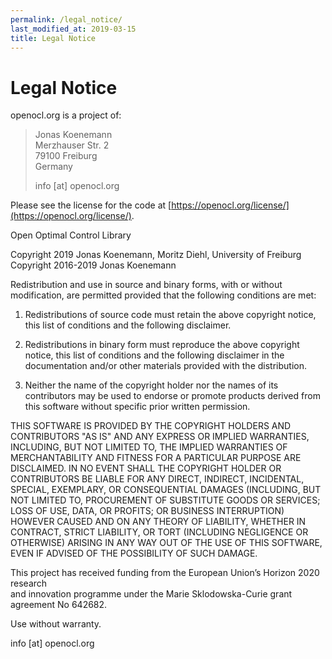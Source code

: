 ```yaml
---
permalink: /legal_notice/
last_modified_at: 2019-03-15
title: Legal Notice
---
```


# Legal Notice

openocl.org is a project of:

> Jonas Koenemann   
> Merzhauser Str. 2  
> 79100 Freiburg  
> Germany
> 
> info [at] openocl.org

Please see the license for the code at [https://openocl.org/license/](https://openocl.org/license/).

Open Optimal Control Library

Copyright 2019 Jonas Koenemann, Moritz Diehl, University of Freiburg
Copyright 2016-2019  Jonas Koenemann

Redistribution and use in source and binary forms, with or without modification,
are permitted provided that the following conditions are met:

1. Redistributions of source code must retain the above copyright notice,
this list of conditions and the following disclaimer.

2. Redistributions in binary form must reproduce the above copyright notice,
this list of conditions and the following disclaimer in the documentation
and/or other materials provided with the distribution.

3. Neither the name of the copyright holder nor the names of its contributors
may be used to endorse or promote products derived from this software without
specific prior written permission.

THIS SOFTWARE IS PROVIDED BY THE COPYRIGHT HOLDERS AND CONTRIBUTORS "AS IS"
AND ANY EXPRESS OR IMPLIED WARRANTIES, INCLUDING, BUT NOT LIMITED TO, THE
IMPLIED WARRANTIES OF MERCHANTABILITY AND FITNESS FOR A PARTICULAR PURPOSE
ARE DISCLAIMED. IN NO EVENT SHALL THE COPYRIGHT HOLDER OR CONTRIBUTORS BE
LIABLE FOR ANY DIRECT, INDIRECT, INCIDENTAL, SPECIAL, EXEMPLARY, OR
CONSEQUENTIAL DAMAGES (INCLUDING, BUT NOT LIMITED TO, PROCUREMENT OF SUBSTITUTE
GOODS OR SERVICES; LOSS OF USE, DATA, OR PROFITS; OR BUSINESS INTERRUPTION)
HOWEVER CAUSED AND ON ANY THEORY OF LIABILITY, WHETHER IN CONTRACT, STRICT
LIABILITY, OR TORT (INCLUDING NEGLIGENCE OR OTHERWISE) ARISING IN ANY WAY OUT
OF THE USE OF THIS SOFTWARE, EVEN IF ADVISED OF THE POSSIBILITY OF SUCH DAMAGE.

This project has received funding from the European Union’s Horizon 2020 research   
and innovation programme under the Marie Sklodowska-Curie grant agreement No 642682.

Use without warranty. 

info [at] openocl.org
